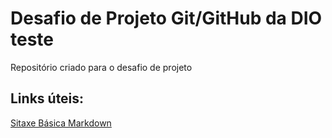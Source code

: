 # Desafio de Projeto Git/GitHub da DIO teste
Repositório criado para o desafio de projeto

## Links úteis:
[Sitaxe Básica Markdown](https://www.markdownguide.org/basic-syntax/)
